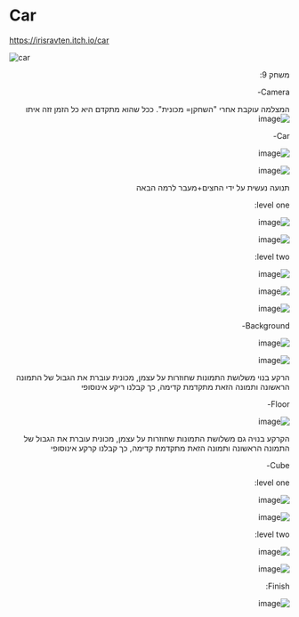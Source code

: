 # Car
https://irisravten.itch.io/car


![car](https://user-images.githubusercontent.com/30858011/100728383-2b716d00-33d0-11eb-9c73-0a1358c03222.JPG)

<div dir='rtl' lang='he'>
משחק 9:
 
Camera-
 
המצלמה עוקבת אחרי "השחקן= מכונית". ככל שהוא מתקדם היא כל הזמן זזה איתו
![image](https://user-images.githubusercontent.com/30858011/100729566-98d1cd80-33d1-11eb-9b65-51a5efb08cc4.png)

Car-

![image](https://user-images.githubusercontent.com/30858011/100729896-07af2680-33d2-11eb-975b-dd349b388416.png)

![image](https://user-images.githubusercontent.com/30858011/100729986-244b5e80-33d2-11eb-99b7-1d637454ad1f.png)

תנועה נעשית על ידי החצים+מעבר לרמה הבאה

level one:

![image](https://user-images.githubusercontent.com/30858011/100731838-97ee6b00-33d4-11eb-8c3e-3cf2ac5928e4.png)


![image](https://user-images.githubusercontent.com/30858011/100731920-b2c0df80-33d4-11eb-8230-eeacae8c7024.png)

level two:

![image](https://user-images.githubusercontent.com/30858011/100732547-86599300-33d5-11eb-937b-4ee09c98b9b9.png)

![image](https://user-images.githubusercontent.com/30858011/100732601-9b362680-33d5-11eb-9bbc-6ea25fc714c4.png)

![image](https://user-images.githubusercontent.com/30858011/100732656-b4d76e00-33d5-11eb-8dfd-12f175955724.png)


Background-


![image](https://user-images.githubusercontent.com/30858011/100730555-e00c8e00-33d2-11eb-951c-6ae148e91cf2.png)

![image](https://user-images.githubusercontent.com/30858011/100730678-06cac480-33d3-11eb-9173-d0a6c38985d4.png)

הרקע בנוי משלושת התמונות שחוזרות על עצמן, מכונית עוברת את הגבול של התמונה הראשונה ותמונה הזאת מתקדמת קדימה, כך קבלנו ריקע אינוסופי

Floor-

![image](https://user-images.githubusercontent.com/30858011/100730678-06cac480-33d3-11eb-9173-d0a6c38985d4.png)

הקרקע בנויה גם משלושת התמונות שחוזרות על עצמן, מכונית עוברת את הגבול של התמונה הראשונה ותמונה הזאת מתקדמת קדימה, כך קבלנו קרקע אינוסופי

Cube-

level one:


![image](https://user-images.githubusercontent.com/30858011/100732054-e69c0500-33d4-11eb-9a30-e8334f94add6.png)

![image](https://user-images.githubusercontent.com/30858011/100732142-016e7980-33d5-11eb-927f-ba958c35f7d8.png)

level two:

![image](https://user-images.githubusercontent.com/30858011/100732743-d6385a00-33d5-11eb-8551-ce99664747c6.png)


![image](https://user-images.githubusercontent.com/30858011/100732802-ef410b00-33d5-11eb-8779-4940f58f9e01.png)


Finish:


![image](https://user-images.githubusercontent.com/30858011/100732247-2531bf80-33d5-11eb-9859-af2c1c9efb57.png)







</div>

